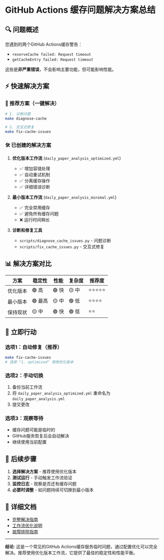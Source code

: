 # GitHub Actions 缓存问题解决方案总结

## 🔍 问题概述

您遇到的两个GitHub Actions缓存警告：
- `reserveCache failed: Request timeout`
- `getCacheEntry failed: Request timeout`

这些是**非严重错误**，不会影响主要功能，但可能影响性能。

## ⚡ 快速解决方案

### 🎯 推荐方案（一键解决）
```bash
# 1. 诊断问题
make diagnose-cache

# 2. 交互式修复
make fix-cache-issues
```

### 🛠️ 已创建的解决方案

1. **优化版本工作流** (`daily_paper_analysis_optimized.yml`)
   - ✅ 增加容错处理
   - ✅ 自动重试机制
   - ✅ 分离缓存操作
   - ✅ 详细错误诊断

2. **最小版本工作流** (`daily_paper_analysis_minimal.yml`)
   - ✅ 完全禁用缓存
   - ✅ 避免所有缓存问题
   - ❌ 运行时间稍长

3. **诊断和修复工具**
   - `scripts/diagnose_cache_issues.py` - 问题诊断
   - `scripts/fix_cache_issues.py` - 交互式修复

## 📊 解决方案对比

| 方案 | 稳定性 | 性能 | 复杂度 | 推荐度 |
|------|--------|------|--------|--------|
| 优化版本 | 🟢 高 | 🟢 快 | 🟡 中 | ⭐⭐⭐⭐⭐ |
| 最小版本 | 🟢 最高 | 🟡 中 | 🟢 低 | ⭐⭐⭐⭐ |
| 保持现状 | 🟡 中 | 🟢 快 | 🟢 低 | ⭐⭐ |

## 🚀 立即行动

### 选项1：自动修复（推荐）
```bash
make fix-cache-issues
# 选择 "1. optimized" 使用优化版本
```

### 选项2：手动切换
1. 备份当前工作流
2. 将 `daily_paper_analysis_optimized.yml` 重命名为 `daily_paper_analysis.yml`
3. 提交更改

### 选项3：观察等待
- 缓存问题可能是临时的
- GitHub服务恢复后会自动解决
- 继续使用当前配置

## 📝 后续步骤

1. **选择解决方案** - 推荐使用优化版本
2. **测试运行** - 手动触发工作流验证
3. **监控日志** - 观察是否还有缓存问题
4. **必要时调整** - 如问题持续可切换到最小版本

## 🔗 详细文档

- [完整解决指南](docs/development/CACHE_ISSUES_GUIDE.md)
- [工作流优化说明](docs/development/PARALLEL_OPTIMIZATION_GUIDE.md)
- [故障排除指南](docs/setup/TROUBLESHOOTING.md)

---

**结论**: 这是一个常见的GitHub Actions缓存服务临时问题，通过配置优化可以完全解决。推荐使用优化版本工作流，它提供了最佳的稳定性和性能平衡。 